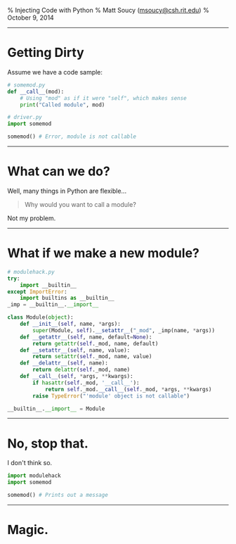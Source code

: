 % Injecting Code with Python
% Matt Soucy (<msoucy@csh.rit.edu>)
% October 9, 2014

---

# Getting Dirty

Assume we have a code sample:

```python
# somemod.py
def __call__(mod):
	# Using "mod" as if it were "self", which makes sense
	print("Called module", mod)
```

```python
# driver.py
import somemod

somemod() # Error, module is not callable
```

---

# What can we do?

Well, many things in Python are flexible...

> Why would you want to call a module?

Not my problem.

---

# What if we make a new module?

```python
# modulehack.py
try:
    import __builtin__
except ImportError:
    import builtins as __builtin__
_imp = __builtin__.__import__

class Module(object):
    def __init__(self, name, *args):
        super(Module, self).__setattr__("_mod", _imp(name, *args))
    def __getattr__(self, name, default=None):
        return getattr(self._mod, name, default)
    def __setattr__(self, name, value):
        return setattr(self._mod, name, value)
    def __delattr__(self, name):
        return delattr(self._mod, name)
    def __call__(self, *args, **kwargs):
        if hasattr(self._mod, '__call__'):
            return self._mod.__call__(self._mod, *args, **kwargs)
        raise TypeError("'module' object is not callable")

__builtin__.__import__ = Module

```

---

# No, stop that.

I don't think so.

```python
import modulehack
import somemod

somemod() # Prints out a message
```

---

# Magic.
